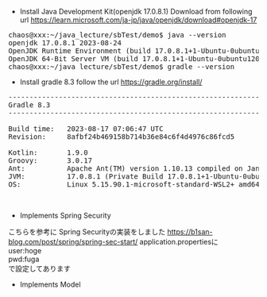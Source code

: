 + Install Java Development Kit(openjdk 17.0.8.1)
  Download from following url
  https://learn.microsoft.com/ja-jp/java/openjdk/download#openjdk-17

<pre>
chaos@xxx:~/java_lecture/sbTest/demo$ java --version
openjdk 17.0.8.1 2023-08-24
OpenJDK Runtime Environment (build 17.0.8.1+1-Ubuntu-0ubuntu120.04)
OpenJDK 64-Bit Server VM (build 17.0.8.1+1-Ubuntu-0ubuntu120.04, mixed mode, sharing)
chaos@xxx:~/java_lecture/sbTest/demo$ gradle --version
</pre>

+ Install gradle 8.3
  follow the url
  https://gradle.org/install/
  
<pre>
------------------------------------------------------------
Gradle 8.3
------------------------------------------------------------

Build time:   2023-08-17 07:06:47 UTC
Revision:     8afbf24b469158b714b36e84c6f4d4976c86fcd5

Kotlin:       1.9.0
Groovy:       3.0.17
Ant:          Apache Ant(TM) version 1.10.13 compiled on January 4 2023
JVM:          17.0.8.1 (Private Build 17.0.8.1+1-Ubuntu-0ubuntu120.04)
OS:           Linux 5.15.90.1-microsoft-standard-WSL2+ amd64


</pre>

+ Implements Spring Security
  
こちらを参考に Spring Securityの実装をしました
https://b1san-blog.com/post/spring/spring-sec-start/
application.propertiesに  
user:hoge  
pwd:fuga  
で設定してあります  

+ Implements Model
